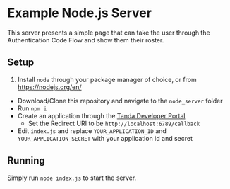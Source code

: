 # Example Node.js Server

This server presents a simple page that can take the user through the Authentication Code Flow and show them their roster.

## Setup

1. Install `node` through your package manager of choice, or from https://nodejs.org/en/
- Download/Clone this repository and navigate to the `node_server` folder
- Run `npm i`
- Create an application through the [Tanda Developer Portal](https://my.tanda.co/api/oauth/applications)
  - Set the Redirect URI to be `http://localhost:6789/callback`
- Edit `index.js` and replace `YOUR_APPLICATION_ID` and `YOUR_APPLICATION_SECRET` with your application id and secret

## Running

Simply run `node index.js` to start the server.
